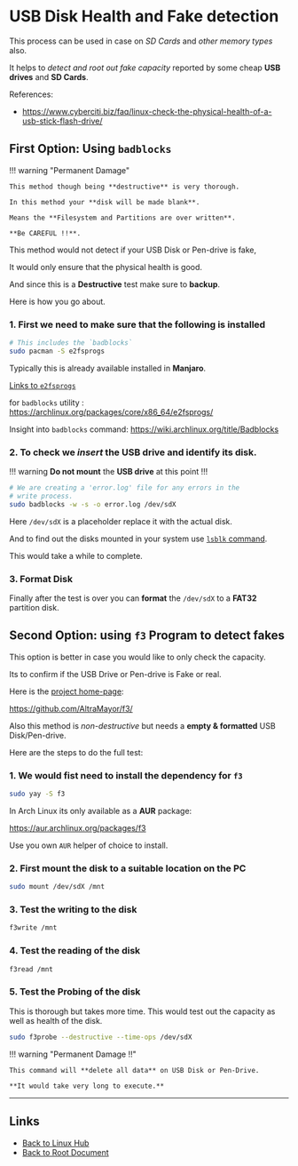 # USB Disk Health and Fake detection

This process can be used in case on *SD Cards* and *other memory types* also.

It helps to *detect and root out fake capacity* reported by some cheap **USB drives** and **SD Cards**.

References:

- <https://www.cyberciti.biz/faq/linux-check-the-physical-health-of-a-usb-stick-flash-drive/>

## First Option: Using `badblocks`

!!! warning "Permanent Damage"

    This method though being **destructive** is very thorough.

    In this method your **disk will be made blank**.

    Means the **Filesystem and Partitions are over written**.

    **Be CAREFUL !!**.

This method would not detect if your USB Disk or Pen-drive is fake,

It would only ensure that the physical health is good.

And since this is a **Destructive** test make sure to **backup**.

Here is how you go about.

### 1. First we need to make sure that the following is installed

```sh
# This includes the `badblocks`
sudo pacman -S e2fsprogs
```

Typically this is already available installed in **Manjaro**.

[Links to `e2fsprogs` ](https://archlinux.org/packages/core/x86_64/e2fsprogs/)

for `badblocks` utility : <https://archlinux.org/packages/core/x86_64/e2fsprogs/>

Insight into `badblocks` command:
<https://wiki.archlinux.org/title/Badblocks>

### 2. To check we *insert* the **USB drive** and identify its disk.

!!! warning
    **Do not mount** the **USB drive** at this point !!!

```sh
# We are creating a 'error.log' file for any errors in the
# write process.
sudo badblocks -w -s -o error.log /dev/sdX
```

Here `/dev/sdX` is a placeholder replace it with the actual disk.

And to find out the disks mounted in your system use [`lsblk` command](./cli/lsblk.md).

This would take a while to complete.

### 3. Format Disk

Finally after the test is over you can **format** the `/dev/sdX` to a **FAT32** partition disk.

## Second Option: using `f3` Program to detect fakes

This option is better in case you would like to only check the capacity.

Its to confirm if the USB Drive or Pen-drive is Fake or real.

Here is the [project home-page](https://github.com/AltraMayor/f3/):

<https://github.com/AltraMayor/f3/>

Also this method is *non-destructive* but needs a **empty & formatted** USB Disk/Pen-drive.

Here are the steps to do the full test:

### 1. We would fist need to install the dependency for `f3`

```sh
sudo yay -S f3
```
In Arch Linux its only available as a **AUR** package:

<https://aur.archlinux.org/packages/f3>

Use you own `AUR` helper of choice to install.

### 2. First mount the disk to a suitable location on the PC

```sh
sudo mount /dev/sdX /mnt
```

### 3. Test the writing to the disk

```sh
f3write /mnt
```

### 4. Test the reading of the disk

```sh
f3read /mnt
```

### 5. Test the Probing of the disk

This is thorough but takes more time.
This would test out the capacity as well as health of the disk.

```sh
sudo f3probe --destructive --time-ops /dev/sdX
```

!!! warning "Permanent Damage !!"

    This command will **delete all data** on USB Disk or Pen-Drive.

    **It would take very long to execute.**

----
<!-- Footer Begins Here -->
## Links

- [Back to Linux Hub](./README.md)
- [Back to Root Document](../README.md)
